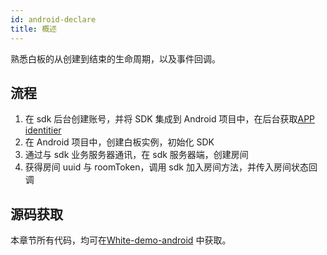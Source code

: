 ```yaml
---
id: android-declare
title: 概述
---
```


熟悉白板的从创建到结束的生命周期，以及事件回调。

## 流程

1. 在 sdk 后台创建账号，并将 SDK 集成到 Android 项目中，在后台获取[APP identitier](/faq/app-identifier)
1. 在 Android 项目中，创建白板实例，初始化 SDK
1. 通过与 sdk 业务服务器通讯，在 sdk 服务器端，创建房间
1. 获得房间 uuid 与 roomToken，调用 sdk 加入房间方法，并传入房间状态回调

## 源码获取

本章节所有代码，均可在[White-demo-android](https://github.com/duty-os/white-demo-android) 中获取。
